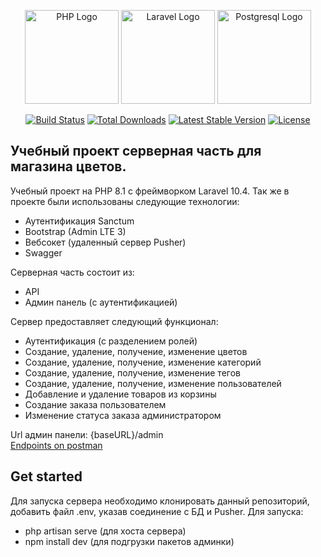 <p align="center">
    <a href="https://laravel.com" target="_blank"><img src="https://upload.wikimedia.org/wikipedia/commons/thumb/2/27/PHP-logo.svg/2560px-PHP-logo.svg.png" height="150" alt="PHP Logo"></a>
    <a href="https://laravel.com" target="_blank"><img src="https://raw.githubusercontent.com/laravel/art/master/logo-lockup/5%20SVG/2%20CMYK/1%20Full%20Color/laravel-logolockup-cmyk-red.svg" height="150" alt="Laravel Logo"></a>
    <a href="https://www.postgresql.org" target="_blank"><img src="https://upload.wikimedia.org/wikipedia/commons/thumb/2/29/Postgresql_elephant.svg/993px-Postgresql_elephant.svg.png" height="150" alt="Postgresql Logo"></a>
</p>

<p align="center">
<a href="https://github.com/laravel/framework/actions"><img src="https://github.com/laravel/framework/workflows/tests/badge.svg" alt="Build Status"></a>
<a href="https://packagist.org/packages/laravel/framework"><img src="https://img.shields.io/packagist/dt/laravel/framework" alt="Total Downloads"></a>
<a href="https://packagist.org/packages/laravel/framework"><img src="https://img.shields.io/packagist/v/laravel/framework" alt="Latest Stable Version"></a>
<a href="https://packagist.org/packages/laravel/framework"><img src="https://img.shields.io/packagist/l/laravel/framework" alt="License"></a>
</p>

## Учебный проект серверная часть для магазина цветов.
Учебный проект на PHP 8.1 с фреймворком Laravel 10.4. Так же в проекте были использованы следующие технологии:
<ul>
    <li>Аутентификация Sanctum</li>
    <li>Bootstrap (Admin LTE 3)</li>
    <li>Вебсокет (удаленный сервер Pusher)</li>
    <li>Swagger</li>
</ul>

Серверная часть состоит из:
<ul>
    <li>API</li>    
    <li>Админ панель (с аутентификацией)</li>
</ul>

Сервер предоставляет следующий функционал:
<ul>
    <li>Аутентификация (с разделением ролей)</li>
    <li>Создание, удаление, получение, изменение цветов</li>
    <li>Создание, удаление, получение, изменение категорий</li>
    <li>Создание, удаление, получение, изменение тегов</li>
    <li>Создание, удаление, получение, изменение пользователей</li>
    <li>Добавление и удаление товаров из корзины</li>
    <li>Создание заказа пользователем</li>
    <li>Изменение статуса заказа администратором</li>
</ul>
Url админ панели: {baseURL}/admin <br>
<a href="https://app.getpostman.com/join-team?invite_code=992cb323c9cc56aa8281c25c05982dc2&target_code=3bfb829a11d1a0b43dc7b823660b0b77">Endpoints on postman</a>

## Get started
Для запуска сервера необходимо клонировать данный репозиторий, добавить файл .env, указав соединение с БД и Pusher. Для запуска:
<ul>
    <li>php artisan serve (для хоста сервера)</li>
    <li>npm install dev (для подгрузки пакетов админки)</li>
</ul>
